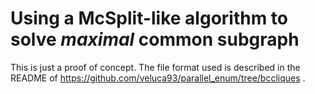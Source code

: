 # Using a McSplit-like algorithm to solve *maximal* common subgraph

This is just a proof of concept.  The file format used is described
in the README of https://github.com/veluca93/parallel_enum/tree/bccliques .
